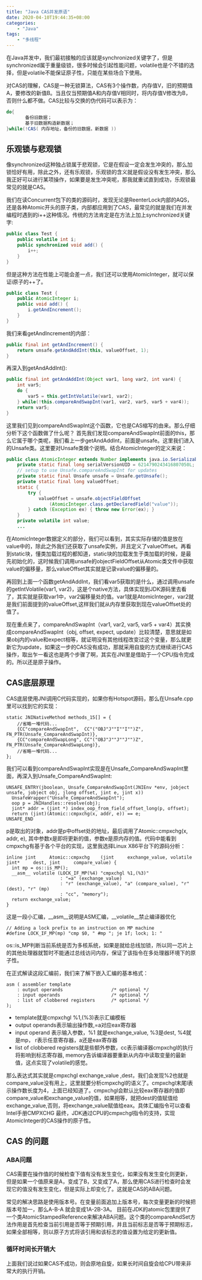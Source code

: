 ```yaml
---
title: "Java CAS并发原语"
date: 2020-04-10T19:44:35+08:00
categories: 
    - "Java"
tags: 
    - "多线程"    
---
```


在Java并发中，我们最初接触的应该就是synchronized关键字了，但是synchronized属于重量级锁，很多时候会引起性能问题，volatile也是个不错的选择，但是volatile不能保证原子性，只能在某些场合下使用。

对CAS的理解，CAS是一种无锁算法，CAS有3个操作数，内存值V，旧的预期值A，要修改的新值B。当且仅当预期值A和内存值V相同时，将内存值V修改为B，否则什么都不做。CAS比较与交换的伪代码可以表示为：

```Java
do{   
       备份旧数据；  
       基于旧数据构造新数据；  
}while(!CAS( 内存地址，备份的旧数据，新数据 ))  
```

<!--more-->

## 乐观锁与悲观锁

像synchronized这种独占锁属于悲观锁，它是在假设一定会发生冲突的，那么加锁恰好有用，除此之外，还有乐观锁，乐观锁的含义就是假设没有发生冲突，那么我正好可以进行某项操作，如果要是发生冲突呢，那我就重试直到成功，乐观锁最常见的就是CAS。

我们在读Concurrent包下的类的源码时，发现无论是ReenterLock内部的AQS，还是各种Atomic开头的原子类，内部都应用到了CAS，最常见的就是我们在并发编程时遇到的i++这种情况。传统的方法肯定是在方法上加上synchronized关键字:

```Java
public class Test {
    public volatile int i;
    public synchronized void add() {
        i++;
    }
}
```

但是这种方法在性能上可能会差一点，我们还可以使用AtomicInteger，就可以保证i原子的++了。

```Java
public class Test {
    public AtomicInteger i;
    public void add() {
        i.getAndIncrement();
    }
}

```

我们来看getAndIncrement的内部：

```Java
public final int getAndIncrement() {
    return unsafe.getAndAddInt(this, valueOffset, 1);
}
```

再深入到getAndAddInt():

```Java
public final int getAndAddInt(Object var1, long var2, int var4) {
    int var5;
    do {
        var5 = this.getIntVolatile(var1, var2);
    } while(!this.compareAndSwapInt(var1, var2, var5, var5 + var4));
    return var5;
}
```

这里我们见到compareAndSwapInt这个函数，它也是CAS缩写的由来。那么仔细分析下这个函数做了什么呢？
首先我们发现compareAndSwapInt前面的this，那么它属于哪个类呢，我们看上一步getAndAddInt，前面是unsafe。这里我们进入的Unsafe类。这里要对Unsafe类做个说明。结合AtomicInteger的定义来说：

```Java
public class AtomicInteger extends Number implements java.io.Serializable {
    private static final long serialVersionUID = 6214790243416807050L;
    // setup to use Unsafe.compareAndSwapInt for updates
    private static final Unsafe unsafe = Unsafe.getUnsafe();
    private static final long valueOffset;
    static {
        try {
            valueOffset = unsafe.objectFieldOffset
                (AtomicInteger.class.getDeclaredField("value"));
        } catch (Exception ex) { throw new Error(ex); }
    }
    private volatile int value;
    ...
```

在AtomicInteger数据定义的部分，我们可以看到，其实实际存储的值是放在value中的，除此之外我们还获取了unsafe实例，并且定义了valueOffset。再看到static块，懂类加载过程的都知道，static块的加载发生于类加载的时候，是最先初始化的，这时候我们调用unsafe的objectFieldOffset从Atomic类文件中获取value的偏移量，那么valueOffset其实就是记录value的偏移量的。

再回到上面一个函数getAndAddInt，我们看var5获取的是什么，通过调用unsafe的getIntVolatile(var1, var2)，这是个native方法，具体实现到JDK源码里去看了，其实就是获取var1中，var2偏移量处的值。var1就是AtomicInteger，var2就是我们前面提到的valueOffset,这样我们就从内存里获取到现在valueOffset处的值了。

现在重点来了，compareAndSwapInt（var1, var2, var5, var5 + var4）其实换成compareAndSwapInt（obj, offset, expect, update）比较清楚，意思就是如果obj内的value和expect相等，就证明没有其他线程改变过这个变量，那么就更新它为update，如果这一步的CAS没有成功，那就采用自旋的方式继续进行CAS操作，取出乍一看这也是两个步骤了啊，其实在JNI里是借助于一个CPU指令完成的。所以还是原子操作。

## CAS底层原理

CAS底层使用JNI调用C代码实现的，如果你有Hotspot源码，那么在Unsafe.cpp里可以找到它的实现：
```
static JNINativeMethod methods_15[] = {
    //省略一堆代码...
    {CC"compareAndSwapInt",  CC"("OBJ"J""I""I"")Z",      FN_PTR(Unsafe_CompareAndSwapInt)},
    {CC"compareAndSwapLong", CC"("OBJ"J""J""J"")Z",      FN_PTR(Unsafe_CompareAndSwapLong)},
    //省略一堆代码...
};
```

我们可以看到compareAndSwapInt实现是在Unsafe_CompareAndSwapInt里面，再深入到Unsafe_CompareAndSwapInt:

```
UNSAFE_ENTRY(jboolean, Unsafe_CompareAndSwapInt(JNIEnv *env, jobject unsafe, jobject obj, jlong offset, jint e, jint x))
  UnsafeWrapper("Unsafe_CompareAndSwapInt");
  oop p = JNIHandles::resolve(obj);
  jint* addr = (jint *) index_oop_from_field_offset_long(p, offset);
  return (jint)(Atomic::cmpxchg(x, addr, e)) == e;
UNSAFE_END
```

p是取出的对象，addr是p中offset处的地址，最后调用了Atomic::cmpxchg(x, addr, e), 其中参数x是即将更新的值，参数e是原内存的值。代码中能看到cmpxchg有基于各个平台的实现，这里我选择Linux X86平台下的源码分析：
```
inline jint     Atomic::cmpxchg    (jint     exchange_value, volatile jint*     dest, jint     compare_value) {
  int mp = os::is_MP();
  __asm__ volatile (LOCK_IF_MP(%4) "cmpxchgl %1,(%3)"
                    : "=a" (exchange_value)
                    : "r" (exchange_value), "a" (compare_value), "r" (dest), "r" (mp)
                    : "cc", "memory");
  return exchange_value;
}
```
这是一段小汇编，__asm__说明是ASM汇编，__volatile__禁止编译器优化
```
// Adding a lock prefix to an instruction on MP machine
#define LOCK_IF_MP(mp) "cmp $0, " #mp "; je 1f; lock; 1: "
```
os::is_MP判断当前系统是否为多核系统，如果是就给总线加锁，所以同一芯片上的其他处理器就暂时不能通过总线访问内存，保证了该指令在多处理器环境下的原子性。

在正式解读这段汇编前，我们来了解下嵌入汇编的基本格式：

```
asm ( assembler template
    : output operands                  /* optional */
    : input operands                   /* optional */
    : list of clobbered registers      /* optional */
);
```


* template就是cmpxchgl %1,(%3)表示汇编模板
* output operands表示输出操作数,=a对应eax寄存器
* input operand 表示输入参数，%1 就是exchange_value, %3是dest, %4就是mp， r表示任意寄存器，a还是eax寄存器
* list of clobbered registers就是些额外参数，cc表示编译器cmpxchgl的执行将影响到标志寄存器, memory告诉编译器要重新从内存中读取变量的最新值，这点实现了volatile的感觉。

那么表达式其实就是cmpxchgl exchange_value ,dest，我们会发现%2也就是compare_value没有用上，这里就要分析cmpxchgl的语义了。cmpxchgl末尾l表示操作数长度为4，上面已经知道了。cmpxchgl会默认比较eax寄存器的值即compare_value和exchange_value的值，如果相等，就把dest的值赋值给exchange_value,否则，将exchange_value赋值给eax。具体汇编指令可以查看Intel手册CMPXCHG
最终，JDK通过CPU的cmpxchgl指令的支持，实现AtomicInteger的CAS操作的原子性。

## CAS 的问题

### ABA问题

CAS需要在操作值的时候检查下值有没有发生变化，如果没有发生变化则更新，但是如果一个值原来是A，变成了B，又变成了A，那么使用CAS进行检查时会发现它的值没有发生变化，但是实际上却变化了。这就是CAS的ABA问题。

常见的解决思路是使用版本号。在变量前面追加上版本号，每次变量更新的时候把版本号加一，那么A-B-A 就会变成1A-2B-3A。
目前在JDK的atomic包里提供了一个类AtomicStampedReference来解决ABA问题。这个类的compareAndSet方法作用是首先检查当前引用是否等于预期引用，并且当前标志是否等于预期标志，如果全部相等，则以原子方式将该引用和该标志的值设置为给定的更新值。

### 循环时间长开销大

上面我们说过如果CAS不成功，则会原地自旋，如果长时间自旋会给CPU带来非常大的执行开销。


